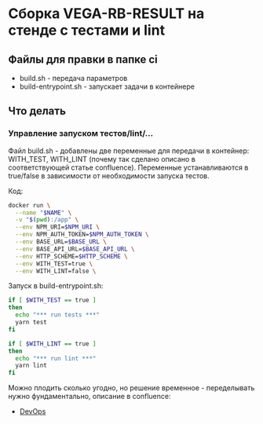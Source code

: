 # Сборка VEGA-RB-RESULT на стенде с тестами и lint

## Файлы для правки в папке ci

- build.sh - передача параметров
- build-entrypoint.sh - запускает задачи в контейнере

## Что делать

### Управление запуском тестов/lint/...

Файл build.sh - добавлены две переменные для передачи в контейнер: WITH_TEST, WITH_LINT (почему так сделано описано в соответствующей статье confluence). Переменные устанавливаются в true/false в зависимости от необходимости запуска тестов.

Код:

```bash
docker run \
  --name "$NAME" \
  -v "$(pwd):/app" \
  --env NPM_URI=$NPM_URI \
  --env NPM_AUTH_TOKEN=$NPM_AUTH_TOKEN \
  --env BASE_URL=$BASE_URL \
  --env BASE_API_URL=$BASE_API_URL \
  --env HTTP_SCHEME=$HTTP_SCHEME \
  --env WITH_TEST=true \
  --env WITH_LINT=false \
```

Запуск в build-entrypoint.sh:

```bash
if [ $WITH_TEST == true ]
then
  echo "*** run tests ***"
  yarn test
fi

if [ $WITH_LINT == true ]
then
  echo "*** run lint ***"
  yarn lint
fi
```

Можно плодить сколько угодно, но решение временное - переделывать нужно фундаментально, описание в confluence:

- [DevOps](https://artcpt.atlassian.net/wiki/spaces/V2/pages/19562465752)
